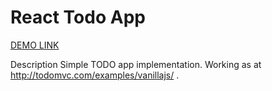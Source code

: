 # React Todo App

[DEMO LINK](https://rostyslav-meleshko.github.io/react_todo-app/)

Description
Simple TODO app implementation. Working as at http://todomvc.com/examples/vanillajs/ .
